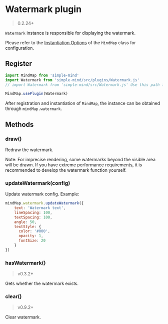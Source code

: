 # Watermark plugin

> 0.2.24+

`Watermark` instance is responsible for displaying the watermark.

Please refer to the [Instantiation Options](/mind-map/#/doc/zh/constructor) of the `MindMap` class for configuration.

## Register

```js
import MindMap from 'simple-mind'
import Watermark from 'simple-mind/src/plugins/Watermark.js'
// import Watermark from 'simple-mind/src/Watermark.js' Use this path for versions below v0.6.0

MindMap.usePlugin(Watermark)
```

After registration and instantiation of `MindMap`, the instance can be obtained through `mindMap.watermark`.

## Methods

### draw()

Redraw the watermark.

Note: For imprecise rendering, some watermarks beyond the visible area will be drawn. If you have extreme performance requirements, it is recommended to develop the watermark function yourself.

### updateWatermark(config)

Update watermark config. Example:

```js
mindMap.watermark.updateWatermark({
    text: 'Watermark text',
    lineSpacing: 100,
    textSpacing: 100,
    angle: 50,
    textStyle: {
      color: '#000',
      opacity: 1,
      fontSize: 20
    }
})
```

### hasWatermark()

> v0.3.2+

Gets whether the watermark exists.

### clear()

> v0.9.2+

Clear watermark.